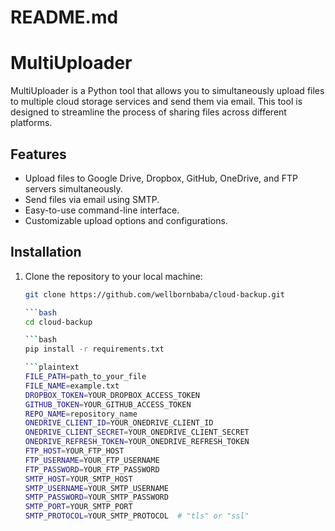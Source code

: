 # README.md

# MultiUploader

MultiUploader is a Python tool that allows you to simultaneously upload files to multiple cloud storage services and send them via email. This tool is designed to streamline the process of sharing files across different platforms.

## Features

- Upload files to Google Drive, Dropbox, GitHub, OneDrive, and FTP servers simultaneously.
- Send files via email using SMTP.
- Easy-to-use command-line interface.
- Customizable upload options and configurations.

## Installation

1. Clone the repository to your local machine:

   ```bash
   git clone https://github.com/wellbornbaba/cloud-backup.git

   ```bash
   cd cloud-backup

   ```bash
   pip install -r requirements.txt

   ```plaintext
   FILE_PATH=path_to_your_file
   FILE_NAME=example.txt
   DROPBOX_TOKEN=YOUR_DROPBOX_ACCESS_TOKEN
   GITHUB_TOKEN=YOUR_GITHUB_ACCESS_TOKEN
   REPO_NAME=repository_name
   ONEDRIVE_CLIENT_ID=YOUR_ONEDRIVE_CLIENT_ID
   ONEDRIVE_CLIENT_SECRET=YOUR_ONEDRIVE_CLIENT_SECRET
   ONEDRIVE_REFRESH_TOKEN=YOUR_ONEDRIVE_REFRESH_TOKEN
   FTP_HOST=YOUR_FTP_HOST
   FTP_USERNAME=YOUR_FTP_USERNAME
   FTP_PASSWORD=YOUR_FTP_PASSWORD
   SMTP_HOST=YOUR_SMTP_HOST
   SMTP_USERNAME=YOUR_SMTP_USERNAME
   SMTP_PASSWORD=YOUR_SMTP_PASSWORD
   SMTP_PORT=YOUR_SMTP_PORT
   SMTP_PROTOCOL=YOUR_SMTP_PROTOCOL  # "tls" or "ssl"


